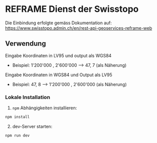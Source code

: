 # REFRAME Dienst der Swisstopo

Die Einbindung erfolgte gemäss Dokumentation auf: https://www.swisstopo.admin.ch/en/rest-api-geoservices-reframe-web

## Verwendung

Eingabe Koordinaten in LV95 und output als WGS84

- Beispiel: 1'200'000 , 2'600'000 --> 47, 7 (als Näherung)

Eingabe Koordinaten in WGS84 und Output als LV95

- Beispiel: 47, 8 --> 1'200'000 , 2'600'000 (als Näherung)

### Lokale Installation

1. `npm` Abhängigkeiten installieren:

```sh
npm install
```

2. dev-Server starten:

```sh
npm run dev
```
